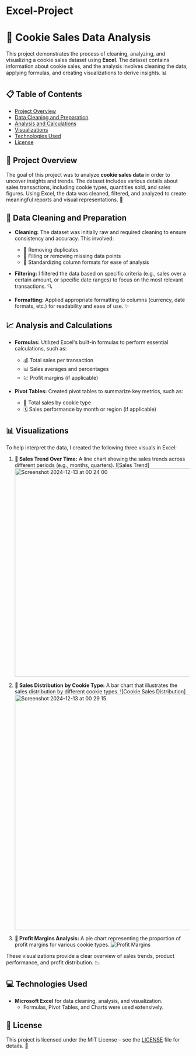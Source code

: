 # Excel-Project

# 🍪 Cookie Sales Data Analysis

This project demonstrates the process of cleaning, analyzing, and visualizing a cookie sales dataset using **Excel**. The dataset contains information about cookie sales, and the analysis involves cleaning the data, applying formulas, and creating visualizations to derive insights. 📊

## 📋 Table of Contents
- [Project Overview](#project-overview)
- [Data Cleaning and Preparation](#data-cleaning-and-preparation)
- [Analysis and Calculations](#analysis-and-calculations)
- [Visualizations](#visualizations)
- [Technologies Used](#technologies-used)
- [License](#license)

## 📂 Project Overview

The goal of this project was to analyze **cookie sales data** in order to uncover insights and trends. The dataset includes various details about sales transactions, including cookie types, quantities sold, and sales figures. Using Excel, the data was cleaned, filtered, and analyzed to create meaningful reports and visual representations. 💼

## 🧹 Data Cleaning and Preparation

- **Cleaning:** The dataset was initially raw and required cleaning to ensure consistency and accuracy. This involved:
  - 🚫 Removing duplicates
  - 🔄 Filling or removing missing data points
  - 🔧 Standardizing column formats for ease of analysis

- **Filtering:** I filtered the data based on specific criteria (e.g., sales over a certain amount, or specific date ranges) to focus on the most relevant transactions. 🔍

- **Formatting:** Applied appropriate formatting to columns (currency, date formats, etc.) for readability and ease of use. ✨

## 📈 Analysis and Calculations

- **Formulas:** Utilized Excel's built-in formulas to perform essential calculations, such as:
  - 💰 Total sales per transaction
  - 📊 Sales averages and percentages
  - 💹 Profit margins (if applicable)
  
- **Pivot Tables:** Created pivot tables to summarize key metrics, such as:
  - 🍪 Total sales by cookie type
  - 🗓️ Sales performance by month or region (if applicable)

## 📊 Visualizations

To help interpret the data, I created the following three visuals in Excel:

1. **📅 Sales Trend Over Time:** A line chart showing the sales trends across different periods (e.g., months, quarters).
   ![Sales Trend]<img width="571" alt="Screenshot 2024-12-13 at 00 24 00" src="https://github.com/user-attachments/assets/640499dc-a4aa-43f5-b036-12338baee3f8" />
   
3. **🍪 Sales Distribution by Cookie Type:** A bar chart that illustrates the sales distribution by different cookie types.
   ![Cookie Sales Distribution]<img width="644" alt="Screenshot 2024-12-13 at 00 29 15" src="https://github.com/user-attachments/assets/a28f2e9c-fe43-45c0-b72e-bd69e045f3e5" />


4. **💸 Profit Margins Analysis:** A pie chart representing the proportion of profit margins for various cookie types.
   ![Profit Margins](path_to_your_image/profit_margins.png) <!-- Replace with your image path -->

These visualizations provide a clear overview of sales trends, product performance, and profit distribution. 📉

## 💻 Technologies Used

- **Microsoft Excel** for data cleaning, analysis, and visualization.
  - Formulas, Pivot Tables, and Charts were used extensively.
  
## 📝 License

This project is licensed under the MIT License – see the [LICENSE](LICENSE) file for details. 📄
